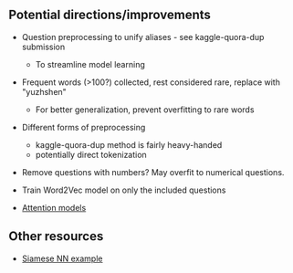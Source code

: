 Potential directions/improvements
---------------------------------

- Question preprocessing to unify aliases - see kaggle-quora-dup submission
    - To streamline model learning

- Frequent words (>100?) collected, rest considered rare, replace with "yuzhshen"
    - For better generalization, prevent overfitting to rare words

- Different forms of preprocessing
    - kaggle-quora-dup method is fairly heavy-handed
    - potentially direct tokenization

- Remove questions with numbers? May overfit to numerical questions.

- Train Word2Vec model on only the included questions

- [Attention models](https://towardsdatascience.com/convolutional-attention-model-for-natural-language-inference-a754834c0d83)

Other resources
---------------

- [Siamese NN example](https://github.com/NVIDIA/keras/blob/master/examples/mnist_siamese_graph.py)